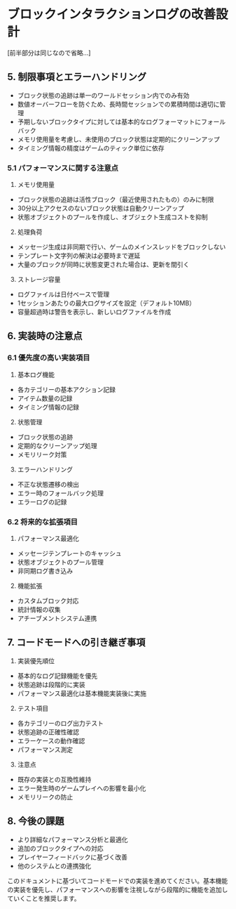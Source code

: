 # ブロックインタラクションログの改善設計

[前半部分は同じなので省略...]

## 5. 制限事項とエラーハンドリング

- ブロック状態の追跡は単一のワールドセッション内でのみ有効
- 数値オーバーフローを防ぐため、長時間セッションでの累積時間は適切に管理
- 予期しないブロックタイプに対しては基本的なログフォーマットにフォールバック
- メモリ使用量を考慮し、未使用のブロック状態は定期的にクリーンアップ
- タイミング情報の精度はゲームのティック単位に依存

### 5.1 パフォーマンスに関する注意点

1. メモリ使用量
- ブロック状態の追跡は活性ブロック（最近使用されたもの）のみに制限
- 30分以上アクセスのないブロック状態は自動クリーンアップ
- 状態オブジェクトのプールを作成し、オブジェクト生成コストを抑制

2. 処理負荷
- メッセージ生成は非同期で行い、ゲームのメインスレッドをブロックしない
- テンプレート文字列の解決は必要時まで遅延
- 大量のブロックが同時に状態変更された場合は、更新を間引く

3. ストレージ容量
- ログファイルは日付ベースで管理
- 1セッションあたりの最大ログサイズを設定（デフォルト10MB）
- 容量超過時は警告を表示し、新しいログファイルを作成

## 6. 実装時の注意点

### 6.1 優先度の高い実装項目

1. 基本ログ機能
- 各カテゴリーの基本アクション記録
- アイテム数量の記録
- タイミング情報の記録

2. 状態管理
- ブロック状態の追跡
- 定期的なクリーンアップ処理
- メモリリーク対策

3. エラーハンドリング
- 不正な状態遷移の検出
- エラー時のフォールバック処理
- エラーログの記録

### 6.2 将来的な拡張項目

1. パフォーマンス最適化
- メッセージテンプレートのキャッシュ
- 状態オブジェクトのプール管理
- 非同期ログ書き込み

2. 機能拡張
- カスタムブロック対応
- 統計情報の収集
- アチーブメントシステム連携

## 7. コードモードへの引き継ぎ事項

1. 実装優先順位
- 基本的なログ記録機能を優先
- 状態追跡は段階的に実装
- パフォーマンス最適化は基本機能実装後に実施

2. テスト項目
- 各カテゴリーのログ出力テスト
- 状態追跡の正確性確認
- エラーケースの動作確認
- パフォーマンス測定

3. 注意点
- 既存の実装との互換性維持
- エラー発生時のゲームプレイへの影響を最小化
- メモリリークの防止

## 8. 今後の課題

- より詳細なパフォーマンス分析と最適化
- 追加のブロックタイプへの対応
- プレイヤーフィードバックに基づく改善
- 他のシステムとの連携強化

このドキュメントに基づいてコードモードでの実装を進めてください。基本機能の実装を優先し、パフォーマンスへの影響を注視しながら段階的に機能を追加していくことを推奨します。